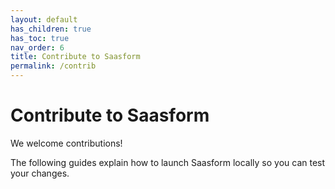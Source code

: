 ```yaml
---
layout: default
has_children: true
has_toc: true
nav_order: 6
title: Contribute to Saasform
permalink: /contrib
---
```


# Contribute to Saasform

We welcome contributions!

The following guides explain how to launch Saasform locally so you can test your changes.
